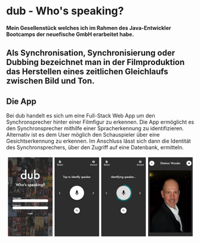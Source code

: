 # dub - Who's speaking?

#### Mein Gesellenstück welches ich im Rahmen des Java-Entwickler Bootcamps der neuefische GmbH erarbeitet habe.

## Als Synchronisation, Synchronisierung oder Dubbing bezeichnet man in der Filmproduktion das Herstellen eines zeitlichen Gleichlaufs zwischen Bild und Ton.

## Die App

Bei dub handelt es sich um eine Full-Stack Web App um den Synchronsprecher hinter einer Filmfigur zu erkennen. Die App ermöglicht es den Synchronsprecher mithilfe einer Spracherkennung zu identifizieren. Alternativ ist es dem User möglich den Schauspieler über eine Gesichtserkennung zu erkennen. Im Anschluss lässt sich dann die Identität des Synchronsprechers, über den Zugriff auf eine Datenbank, ermitteln.

![dub preview images](frontend/public/dub_app_preview.png)
